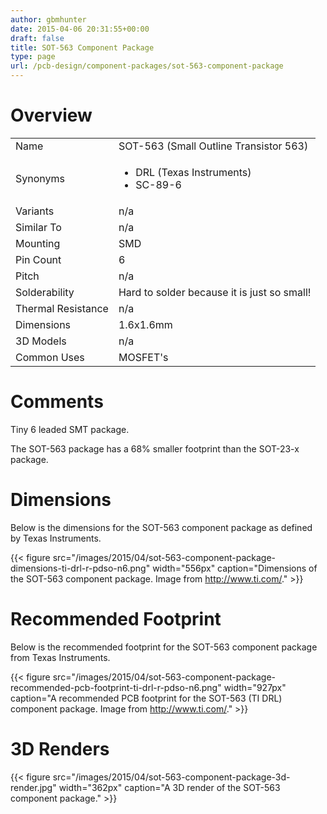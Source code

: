 ```yaml
---
author: gbmhunter
date: 2015-04-06 20:31:55+00:00
draft: false
title: SOT-563 Component Package
type: page
url: /pcb-design/component-packages/sot-563-component-package
---
```


# Overview

<table><tbody ><tr >
<td >Name
</td>
<td >SOT-563 (Small Outline Transistor 563)
</td></tr><tr >
<td >Synonyms
</td>
<td >
<ul>
<li>DRL (Texas Instruments)</li>
<li>SC-89-6</li>
</ul>
</td></tr><tr >
<td >Variants
</td>
<td >n/a
</td></tr><tr >
<td >Similar To
</td>
<td >n/a
</td></tr><tr >
<td >Mounting
</td>
<td >SMD
</td></tr><tr >
<td >Pin Count
</td>
<td >6
</td></tr><tr >
<td >Pitch
</td>
<td >n/a
</td></tr><tr >
<td >Solderability
</td>
<td >Hard to solder because it is just so small!
</td></tr><tr >
<td >Thermal Resistance
</td>
<td >n/a
</td></tr><tr >
<td >Dimensions
</td>
<td >1.6x1.6mm
</td></tr><tr >
<td >3D Models
</td>
<td >n/a
</td></tr><tr >
<td >Common Uses
</td>
<td >MOSFET's
</td></tr></tbody></table>

# Comments

Tiny 6 leaded SMT package.

The SOT-563 package has a 68% smaller footprint than the SOT-23-x package.

# Dimensions

Below is the dimensions for the SOT-563 component package as defined by Texas Instruments.

{{< figure src="/images/2015/04/sot-563-component-package-dimensions-ti-drl-r-pdso-n6.png" width="556px" caption="Dimensions of the SOT-563 component package. Image from http://www.ti.com/."  >}}

# Recommended Footprint

Below is the recommended footprint for the SOT-563 component package from Texas Instruments.

{{< figure src="/images/2015/04/sot-563-component-package-recommended-pcb-footprint-ti-drl-r-pdso-n6.png" width="927px" caption="A recommended PCB footprint for the SOT-563 (TI DRL) component package. Image from http://www.ti.com/."  >}}

# 3D Renders

{{< figure src="/images/2015/04/sot-563-component-package-3d-render.jpg" width="362px" caption="A 3D render of the SOT-563 component package."  >}}
